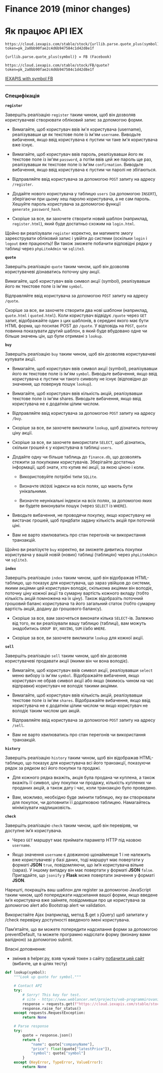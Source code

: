 # Finance 2019 (minor changes)

# Як працює API IEX 
```
https://cloud.iexapis.com/stable/stock/{urllib.parse.quote_plus(symbol)}/quote?token=pk_2a0bb90fae2c4d6b947584c1d42d8e1f

{urllib.parse.quote_plus(symbol)} = FB (Facebook)

https://cloud.iexapis.com/stable/stock/FB/quote?token=pk_2a0bb90fae2c4d6b947584c1d42d8e1f
```
[IEXAPIS with symbol FB](https://cloud.iexapis.com/stable/stock/FB/quote?token=pk_2a0bb90fae2c4d6b947584c1d42d8e1f)

---

### Специфікація

**`register`**

Завершіть реалізацію `register` таким чином, щоб він дозволяв користувачеві створювати обліковий запис за допомогою форми.

- Вимагайте, щоб користувач ввів ім'я користувача (username), реалізувавши це як текстове поле із ім'ям `username`. Виводьте вибачення, якщо ввід користувача є пустим чи таке ім'я користувача вже існує.

- Вимагайте, щоб користувач ввів пароль, реалізувавши його як текстове поле із ім'ям `password`, а потім ввів цей же пароль ще раз, реалізувавши як текстове поле із ім'ям `confirmation`. Виводьте вибачення, якщо ввід користувача є пустим чи паролі не збігаються.

- Відправляйте ввід користувача за допомогою `POST` запиту на адресу `/register`.

- Додайте нового користувача у таблицю `users` (за допомогою `INSERT`), зберігаючи при цьому хеш паролю користувача, а не сам пароль. Хешуйте пароль користувача за допомогою функції `generate_password_hash`.

- Скоріше за все, ви захочете створити новий шаблон (наприклад, `register.html`), який буде достатньо схожим на `login.html`.

Щойно ви реалізували `register` коректно, ви матимете змогу зареєструвати обліковий запис і увійти до системи (оскільки `login` і `logout` вже працюють)! Ви також зможете побачити відповідні рядки у таблиці через `phpLiteAdmin` чи `sqlite3`.

**`quote`**

Завершіть реалізацію `quote` таким чином, щоб він дозволяв користувачеві дізнаватись поточну ціну акції.

Вимагайте, щоб користувач ввів символ акції (symbol), реалізувавши його як текстове поле із ім'ям `symbol`.

Відправляйте ввід користувача за допомогою `POST` запиту на адресу `/quote`.

Скоріше за все, ви захочете створити два нові шаблони (наприклад, `quote.html` і `quoted.html`). Коли користувач відвідує `/quote` через `GET` запит, відображайте один з цих шаблонів, в середині якого має бути HTML форма, що посилає POST до `/quote`. У відповідь на `POST`, `quote` повинна показувати другий шаблон, в який буде вбудовано одне чи більше значень цін, що були отримані з `lookup`.

**`buy`**

Завершіть реалізацію `buy` таким чином, щоб він дозволяв користувачеві купувати акції.

- Вимагайте, щоб користувач ввів символ акції (symbol), реалізувавши його як текстове поле із ім'ям `symbol`. Виводьте вибачення, якщо ввід користувача є пустим чи такого символу не існує (відповідно до значення, що повернув пошук `lookup`).

- Вимагайте, щоб користувач ввів кількість акцій, реалізувавши текстове поле із ім'ям shares. Виводьте вибачення, якщо ввід користувача не є додатнім цілим числом.

- Відправляйте ввід користувача за допомогою `POST` запиту на адресу `/buy`.

- Скоріше за все, ви захочете викликати `lookup`, щоб дізнатись поточну ціну акції.

- Скоріше за все, ви захочете використати `SELECT`, щоб дізнатись, скільки грошей є у користувача в таблиці `users`.

- Додайте одну чи більше таблиць до `finance.db`, що дозволять стежити за покупками користувачів. Зберігайте достатньо інформації, щоб знати, хто купив які акції, за якою ціною і коли.

  - Використовуйте потрібні типи `SQLite`.

  - Визначте `UNIQUE` індекси на всіх полях, що мають бути унікальними.

  - Визначте неунікальні індекси на всіх полях, за допомогою яких ви будете виконувати пошук (через `SELECT` із `WHERE`).

- Виводьте вибачення, не проводячи покупку, якщо користувачу не вистачає грошей, щоб придбати задану кількість акцій при поточній ціні.

- Вам не варто хвилюватись про стан перегонів чи використання транзакцій.

Щойно ви реалізуєте `buy` коректно, ви зможете дивитись покупки користувача у вашій новій (нових) таблиці (таблицях) через `phpLiteAdmin` чи `sqlite3`.

**`index`**

Завершіть реалізацію `index` таким чином, щоб він відображав HTML-таблицю, що показує для користувача, що зараз увійшов до системи, якими акціями цей користувач володіє, скількома акціями він володіє, поточну ціну кожної акції та сумарну вартість кожного вкладу (тобто кількість акцій помножена на їх ціну). Також відобразіть поточний грошовий баланс користувача та його загальний статок (тобто сумарну вартість акцій, додану до грошового балансу).

- Скоріше за все, вам захочеться виконати кілька `SELECT`-ів. Залежно від того, як ви реалізували вашу таблицю (таблиці), вам можуть знадобитись `GROUP BY`, `HAVING`, `SUM` і/або `WHERE`.

- Скоріше за все, ви захочете викликати `lookup` для кожної акції.

**`sell`**

Завершіть реалізацію `sell` таким чином, щоб він дозволяв користувачеві продавати акції (якими він чи вона володіє).

- Вимагайте, щоб користувач ввів символ акції, реалізувавши `select` меню вибору із ім'ям `symbol`. Відображайте вибачення, якщо користувач не обрав символ акції або якщо (якимось чином на час відправки) користувач не володіє такими акціями.

- Вимагайте, щоб користувач ввів кількість акцій, реалізувавши текстове поле із ім'ям `shares`. Відображайте вибачення, якщо ввід користувача не є додатнім цілим числом чи якщо користувач не володіє таким числом цих акцій.

- Відправляйте ввід користувача за допомогою `POST` запиту на адресу `/sell`.

- Вам не варто хвилюватись про стан перегонів чи використання транзакцій.

**`history`**

Завершіть реалізацію `history` таким чином, щоб він відображав HTML-таблицю, що показує для користувача всі його транзакції, показуючи рядок за рядком всі його покупки та продажі.

- Для кожного рядка вкажіть, акція була продана чи куплена, а також вкажіть її символ, ціну покупки чи продажу, кількість куплених чи проданих акцій, а також дату і час, коли транзакцію було проведено.

- Вам, можливо, необхідно буде змінити таблицю, яку ви створювали для покупок, чи доповнити її додатковою таблицею. Намагайтесь мінімізувати надлишковість.

**`check`**

Завершіть реалізацію `check` таким чином, щоб він перевіряв, чи доступне ім’я користувача.

- Через `GET` маршрут має приймати параметр HTTP під назвою `username`.

- Якщо значення `username` є довжиною щонайменше 1 і не належить вже користувачеві у базі даних, тоді маршрут має повертати у форматі **JSON** `true`, повідомляючи, що ім’я користувача вільне (зараз). У іншому випадку він має повертати у форматі **JSON** `false`. Пригадайте, що `jsonify` у **Flask** може повертати значення у форматі **JSON**.

Нарешті, покращіть ваш шаблон для register за допомогою JavaScript таким чином, щоб попереджати надсилання вашої форми, якщо введене ім’я користувача вже зайняте, повідомивши про це користувача за допомогою alert або Bootstrap alert чи validation.

Використайте Ajax (наприклад, метод $.get з jQuery) щоб запитати у /check перевірку доступності введеного імені користувача.

Пам’ятайте, що ви можете попередити надсилання форми за допомогою preventDefault, та можете програмно надіслати форму (визнану вами валідною) за допомогою submit.

Власні доповнення:

- змінив в helper.py, взяв чужий токен з сайту [побачити цей сайт](https://www.weblancer.net/projects/veb-programmirovanie-31/javascript-api-1027123/) (вибачте, це в цілях тесту)

```py
def lookup(symbol):
    """Look up quote for symbol."""

    # Contact API
    try:
        # Sorry! This key for test.
        # site - https://www.weblancer.net/projects/veb-programmirovanie-31/javascript-api-1027123/
        response = requests.get(f"https://cloud.iexapis.com/stable/stock/{urllib.parse.quote_plus(symbol)}/quote?token=pk_2a0bb90fae2c4d6b947584c1d42d8e1f")
        response.raise_for_status()
    except requests.RequestException:
        return None

    # Parse response
    try:
        quote = response.json()
        return {
            "name": quote["companyName"],
            "price": float(quote["latestPrice"]),
            "symbol": quote["symbol"]
        }
    except (KeyError, TypeError, ValueError):
        return None
```
